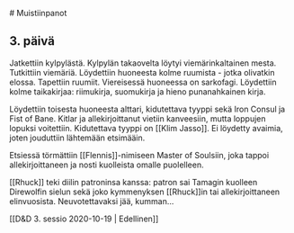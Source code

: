 []()# Muistiinpanot
## 3. päivä 
Jatkettiin kylpylästä. Kylpylän takaovelta löytyi viemärinkaltainen mesta. Tutkittiin viemäriä. Löydettiin huoneesta kolme ruumista - jotka olivatkin elossa. Tapettiin ruumiit. Viereisessä huoneessa on sarkofagi. Löydettiin kolme taikakirjaa: riimukirja, suomukirja ja hieno punanahkainen kirja.

Löydettiin toisesta huoneesta alttari, kidutettava tyyppi sekä Iron Consul ja Fist of Bane. Kitlar ja allekirjoittanut vietiin kanveesiin, mutta loppujen lopuksi voitettiin. Kidutettava tyyppi on [[Klim Jasso]]. Ei löydetty avaimia, joten jouduttiin lähtemään etsimääin.

Etsiessä törmättiin [[Flennis]]-nimiseen Master of Soulsiin, joka tappoi allekirjoittaneen ja nosti kuolleista omalle puolelleen. 

[[Rhuck]] teki diilin patroninsa kanssa: patron sai Tamagin kuolleen Direwolfin sielun sekä joko kymmenyksen [[Rhuck]]in tai allekirjoittaneen elinvuosista. Neuvotettavaksi jää, kumman...

[[D&D 3. sessio 2020-10-19 | Edellinen]]